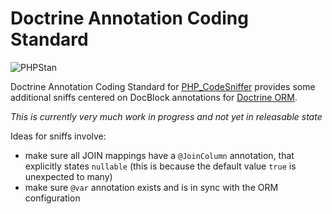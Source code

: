 # Doctrine Annotation Coding Standard

![PHPStan](https://img.shields.io/badge/style-level%207-brightgreen.svg?style=flat-square&label=phpstan)

Doctrine Annotation Coding Standard for [PHP_CodeSniffer](https://github.com/squizlabs/PHP_CodeSniffer) provides
some additional sniffs centered on DocBlock annotations for [Doctrine ORM](github.com/doctrine/doctrine2/).

*This is currently very much work in progress and not yet in releasable state*

Ideas for sniffs involve:

* make sure all JOIN mappings have a `@JoinColumn` annotation, that explicitly states `nullable`
  (this is because the default value `true` is unexpected to many)
* make sure `@var` annotation exists and is in sync with the ORM configuration
